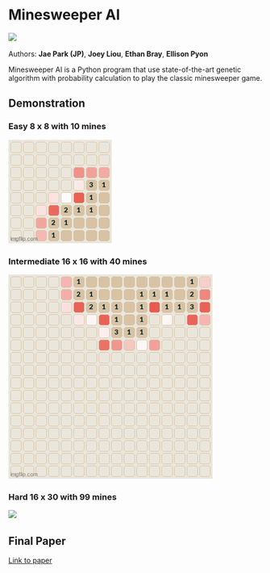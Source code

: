 # Minesweeper AI
<p>
  <a><img src="https://img.shields.io/badge/CSCI 4360-Evolutionary Programming-F3BF1E?style=for-the-badge"/></a>
</p>

Authors: **Jae Park (JP)**, **Joey Liou**, **Ethan Bray**, **Ellison Pyon**

Minesweeper AI is a Python program that use state-of-the-art genetic algorithm with probability calculation to play the classic minesweeper game.

## Demonstration

### Easy 8 x 8 with 10 mines
![](demo_easy.gif?raw=true)

### Intermediate 16 x 16 with 40 mines
![](demo_medium.gif?raw=true)

### Hard 16 x 30 with 99 mines
![](demo_hard.gif?raw=true)

## Final Paper
[Link to paper](https://github.com/user/repo/blob/branch/other_file.md)
